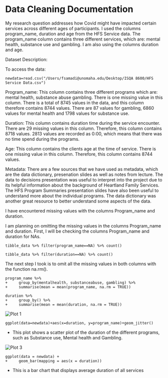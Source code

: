 # Data Cleaning Documentation

My research question addresses how Covid might have impacted certain services across different ages of participants. I used the columns program_name, duration and age from the HFS Service data. The program_name column contains three different services, which are: mental health, substance use and gambling. I am also using the columns duration and age. 

Dataset Description:

To access the data:

```
newdata=read.csv("/Users/fsamadi@unomaha.edu/Desktop/ISQA 8600/HFS Service Data.csv")
```

Program_name: This column contains three different programs which are: mental health, substance abuse gambling. There is one missing value in this column. There is a total of 8745 values in the data, and this column therefore contains 8744 values. There are 87 values for gambling, 6860 values for mental health and 1798 values for substance use. 

Duration: This column contains duration time during the service encounter. There are 29 missing values in this column. Therefore, this column contains 8718 values. 2813 values are recorded as 0:00, which means that there was no time spend during the programs. 

Age: This column contains the clients age at the time of service. There is one missing value in this column. Therefore, this column contains 8744 values. 


Metadata: There are a few sources that we have used as metadata, which are the data dictionary, presenation slides as well as notes from lecture. The data to decisions presentation was useful to interpret into the project due to its helpful information about the background of Heartland Family Services. The HFS Program Summaries presentation slides have also been useful to understand more about the individual programs. The data dictionary was another great resource to better understand some aspects of the data. 

I have encountered missing values with the columns Program_name and duration. 

I am planning on omitting the missing values in the columns Program_name and duration. First, I will be checking the columns Program_name and duration for NAs. 

```
tibble_data %>% filter(program_name==NA) %>% count()
```
```
tibble_data %>% filter(duration==NA) %>% count()
```
The next step I took is to omit all the missing values in both columns with the function na.rm().


```
program_name %>% 
+     group_by(mentalhealth, substanceabuse, gambling) %>% 
+     summarise(mean = mean(program_name, na.rm = TRUE))
```

```
duration %>% 
+     group_by() %>% 
+     summarise(mean = mean(duration, na.rm = TRUE))

```



![Plot 1](Rplot01.png)

```
ggplot(data=newdata)+aes(x=duration, y=program_name)+geom_jitter()
```

- This plot shows a scatter plot of the duration of the different programs, such as Substance use, Mental health and Gambling. 




![Plot 3](Rplot03.png)

```
ggplot(data = newdata) + 
+     geom_bar(mapping = aes(x = duration))
```

- This is a bar chart that displays average duration of all services



